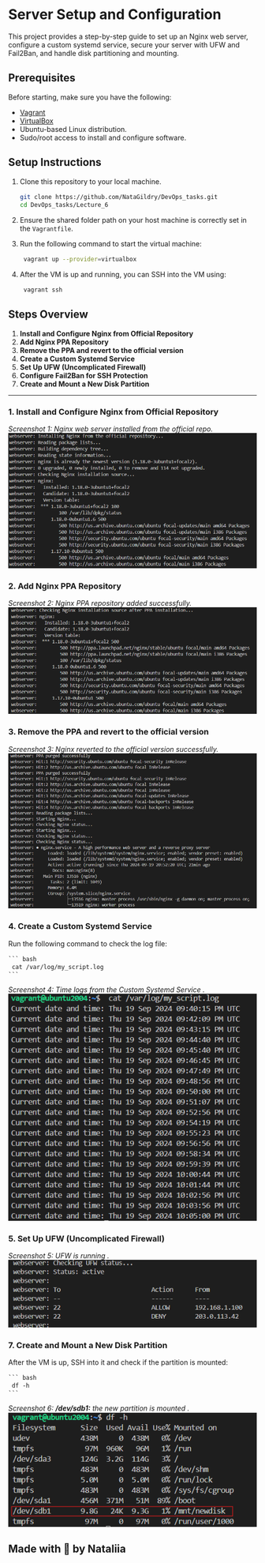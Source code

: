 # Server Setup and Configuration
This project provides a step-by-step guide to set up an Nginx web server, configure a custom systemd service, secure your server with UFW and Fail2Ban, and handle disk partitioning and mounting. 

## Prerequisites

Before starting, make sure you have the following:
- [Vagrant](https://www.vagrantup.com/downloads)
- [VirtualBox](https://www.virtualbox.org/wiki/Downloads)
- Ubuntu-based Linux distribution.
- Sudo/root access to install and configure software.

## Setup Instructions

1. Clone this repository to your local machine.
    ```bash
    git clone https://github.com/NataGildry/DevOps_tasks.git
    cd DevOps_tasks/Lecture_6
    ```

2. Ensure the shared folder path on your host machine is correctly set in the `Vagrantfile`.

3. Run the following command to start the virtual machine:
    ``` bash
     vagrant up --provider=virtualbox
    ```

4. After the VM is up and running, you can SSH into the VM using:
    ``` bash
     vagrant ssh
    ```

## Steps Overview

1. **Install and Configure Nginx from Official Repository**
2. **Add Nginx PPA Repository**
3. **Remove the PPA and revert to the official version**
4. **Create a Custom Systemd Service**
5. **Set Up UFW (Uncomplicated Firewall)**
6. **Configure Fail2Ban for SSH Protection**
7. **Create and Mount a New Disk Partition**

---

### 1. Install and Configure Nginx from Official Repository
 _Screenshot 1: Nginx web server installed from the official repo._
 ![alt text](image.png)

 ### 2. Add Nginx PPA Repository
 _Screenshot 2: Nginx PPA repository added successfully._
![alt text](image-1.png)

 ### 3. Remove the PPA and revert to the official version
 _Screenshot 3: Nginx reverted to the official version successfully._
![alt text](image-2.png)

 ### 4. Create a Custom Systemd Service

Run the following command to check the log file:

    ``` bash 
     cat /var/log/my_script.log
    ```

  _Screenshot 4: Time logs from the Custom Systemd Service ._
![alt text](image-5.png)

 ### 5. Set Up UFW (Uncomplicated Firewall)

  _Screenshot 5: UFW is running ._
![alt text](image-4.png)

 ### 7. Create and Mount a New Disk Partition

 After the VM is up, SSH into it and check if the partition is mounted:

    ``` bash 
     df -h
    ```

  _Screenshot 6: **/dev/sdb1:** the new partition is mounted ._
![alt text](image-6.png)

Made with 🤍 by Nataliia 
---